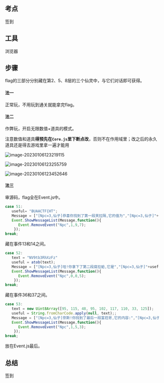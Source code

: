 ## 考点

签到

## 工具

浏览器

## 步骤

flag的三部分分别藏在第2、5、8层的三个仙灵中，与它们对话即可获得。

#### 法一

正常玩，不用玩到通关就能拿完flag。

#### 法二

作弊玩，开启无限数值+道具的模式。

注意数值和道具**得预先在`Core.js`里下断点改**，否则不在作用域里；改之后的永久道具还是得去游戏里拿一遍才能用

![image-20230106123219115](D:\markdown_photo\image-20230106123219115.png)

![image-20230106123255759](D:\markdown_photo\image-20230106123255759.png)

![image-20230106123452646](D:\markdown_photo\image-20230106123452646.png)

#### 法三

审源码，flag全在Event.js中。

```js
case 51:
   useful= "BUAACTF{HT";
   Message = ["[Npc=3,仙子]恭喜你找到了第一段芙拉隔,它的值为","[Npc=3,仙子]"+useful];
   Event.ShowMessageList(Message,function(){
      Event.RemoveEvent("Npc",1,9,7);
    });
break;
```

藏在事件13和14之间。

```js
case 52:
   text = "NV9tb3RhXzFz" 
   useful = atob(text);
   Message = ["[Npc=3,仙子]哇!你拿下了第二段腐拉蛤,它是","[Npc=3,仙子]"+useful];
   Event.ShowMessageList(Message,function(){
      Event.RemoveEvent("Npc",0,0,5);
    });
break;
```

藏在事件36和37之间。

```js
case 53:
   text = new Uint8Array([95, 115, 48, 95, 102, 117, 110, 33, 125]); 
   useful = String.fromCharCode.apply(null, text);;
   Message = ["[Npc=3,仙子]奈斯!你找到了最后一段富菈哥,它的内容:","[Npc=3,仙子]"+useful];
   Event.ShowMessageList(Message,function(){
      Event.RemoveEvent("Npc",1,5,3);
    });
break;
```

放在Event.js最后。



## 总结

签到

